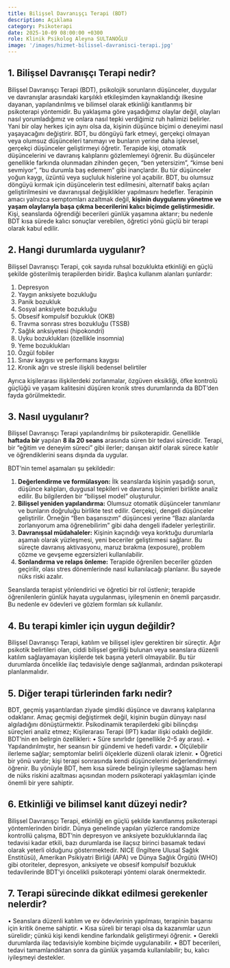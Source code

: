 ```yaml
---
title: Bilişsel Davranışçı Terapi (BDT)
description: Açıklama
category: Psikoterapi
date: 2025-10-09 08:00:00 +0300
role: Klinik Psikolog Aleyna SULTANOĞLU
image: '/images/hizmet-bilissel-davranisci-terapi.jpg'
---
```


## 1. Bilişsel Davranışçı Terapi nedir?

Bilişsel Davranışçı Terapi (BDT), psikolojik sorunların düşünceler, duygular ve davranışlar arasındaki karşılıklı etkileşimden kaynaklandığı ilkesine dayanan, yapılandırılmış ve bilimsel olarak etkinliği kanıtlanmış bir psikoterapi yöntemidir.
Bu yaklaşıma göre yaşadığımız olaylar değil, olayları nasıl yorumladığımız ve onlara nasıl tepki verdiğimiz ruh halimizi belirler. Yani bir olay herkes için aynı olsa da, kişinin düşünce biçimi o deneyimi nasıl yaşayacağını değiştirir. BDT, bu döngüyü fark etmeyi, gerçekçi olmayan veya olumsuz düşünceleri tanımayı ve bunların yerine daha işlevsel, gerçekçi düşünceler geliştirmeyi öğretir.
Terapide kişi, otomatik düşüncelerini ve davranış kalıplarını gözlemlemeyi öğrenir. Bu düşünceler genellikle farkında olunmadan zihinden geçen, “ben yetersizim”, “kimse beni sevmiyor”, “bu durumla baş edemem” gibi inançlardır. Bu tür düşünceler yoğun kaygı, üzüntü veya suçluluk hislerine yol açabilir.
BDT, bu olumsuz döngüyü kırmak için düşüncelerin test edilmesini, alternatif bakış açıları geliştirilmesini ve davranışsal değişiklikler yapılmasını hedefler.
Terapinin amacı yalnızca semptomları azaltmak değil, **kişinin duygularını yönetme ve yaşam olaylarıyla başa çıkma becerilerini kalıcı biçimde geliştirmesidir.**
Kişi, seanslarda öğrendiği becerileri günlük yaşamına aktarır; bu nedenle BDT kısa sürede kalıcı sonuçlar verebilen, öğretici yönü güçlü bir terapi olarak kabul edilir.

## 2. Hangi durumlarda uygulanır?

Bilişsel Davranışçı Terapi, çok sayıda ruhsal bozuklukta etkinliği en güçlü şekilde gösterilmiş terapilerden biridir. Başlıca kullanım alanları şunlardır:
1.	Depresyon
2.	Yaygın anksiyete bozukluğu
3.	Panik bozukluk
4.	Sosyal anksiyete bozukluğu
5.	Obsesif kompulsif bozukluk (OKB)
6.	Travma sonrası stres bozukluğu (TSSB)
7.	Sağlık anksiyetesi (hipokondri)
8.	Uyku bozuklukları (özellikle insomnia)
9.	Yeme bozuklukları
10.	Özgül fobiler
11.	Sınav kaygısı ve performans kaygısı
12.	Kronik ağrı ve stresle ilişkili bedensel belirtiler

Ayrıca kişilerarası ilişkilerdeki zorlanmalar, özgüven eksikliği, öfke kontrolü güçlüğü ve yaşam kalitesini düşüren kronik stres durumlarında da BDT’den fayda görülmektedir.

## 3. Nasıl uygulanır?

Bilişsel Davranışçı Terapi yapılandırılmış bir psikoterapidir.
Genellikle **haftada bir** yapılan **8 ila 20 seans** arasında süren bir tedavi sürecidir.
Terapi, bir “eğitim ve deneyim süreci” gibi ilerler; danışan aktif olarak sürece katılır ve öğrendiklerini seans dışında da uygular.

BDT’nin temel aşamaları şu şekildedir:
1.	**Değerlendirme ve formülasyon:**
İlk seanslarda kişinin yaşadığı sorun, düşünce kalıpları, duygusal tepkileri ve davranış biçimleri birlikte analiz edilir. Bu bilgilerden bir “bilişsel model” oluşturulur.
2.	**Bilişsel yeniden yapılandırma:**
Olumsuz otomatik düşünceler tanımlanır ve bunların doğruluğu birlikte test edilir. Gerçekçi, dengeli düşünceler geliştirilir.
Örneğin “Ben başarısızım” düşüncesi yerine “Bazı alanlarda zorlanıyorum ama öğrenebilirim” gibi daha dengeli ifadeler yerleştirilir.
3.	**Davranışsal müdahaleler:**
Kişinin kaçındığı veya korktuğu durumlarla aşamalı olarak yüzleşmesi, yeni beceriler geliştirmesi sağlanır. Bu süreçte davranış aktivasyonu, maruz bırakma (exposure), problem çözme ve gevşeme egzersizleri kullanılabilir.
4.	**Sonlandırma ve relaps önleme:**
Terapide öğrenilen beceriler gözden geçirilir, olası stres dönemlerinde nasıl kullanılacağı planlanır. Bu sayede nüks riski azalır.

Seanslarda terapist yönlendirici ve öğretici bir rol üstlenir; terapide öğrenilenlerin günlük hayata uygulanması, iyileşmenin en önemli parçasıdır. Bu nedenle ev ödevleri ve gözlem formları sık kullanılır.


## 4. Bu terapi kimler için uygun değildir?

Bilişsel Davranışçı Terapi, katılım ve bilişsel işlev gerektiren bir süreçtir.
Ağır psikotik belirtileri olan, ciddi bilişsel geriliği bulunan veya seanslara düzenli katılım sağlayamayan kişilerde tek başına yeterli olmayabilir.
Bu tür durumlarda öncelikle ilaç tedavisiyle denge sağlanmalı, ardından psikoterapi planlanmalıdır.

## 5. Diğer terapi türlerinden farkı nedir?

BDT, geçmiş yaşantılardan ziyade şimdiki düşünce ve davranış kalıplarına odaklanır.
Amaç geçmişi değiştirmek değil, kişinin bugün dünyayı nasıl algıladığını dönüştürmektir.
Psikodinamik terapilerdeki gibi bilinçdışı süreçleri analiz etmez; Kişilerarası Terapi (IPT) kadar ilişki odaklı değildir.
BDT’nin en belirgin özellikleri:
•	Süre sınırlıdır (genellikle 2–5 ay arası).
•	Yapılandırılmıştır, her seansın bir gündemi ve hedefi vardır.
•	Ölçülebilir ilerleme sağlar; semptomlar belirli ölçeklerle düzenli olarak izlenir.
•	Öğretici bir yönü vardır; kişi terapi sonrasında kendi düşüncelerini değerlendirmeyi öğrenir.
Bu yönüyle BDT, hem kısa sürede belirgin iyileşme sağlaması hem de nüks riskini azaltması açısından modern psikoterapi yaklaşımları içinde önemli bir yere sahiptir.

## 6. Etkinliği ve bilimsel kanıt düzeyi nedir?

Bilişsel Davranışçı Terapi, etkinliği en güçlü şekilde kanıtlanmış psikoterapi yöntemlerinden biridir.
Dünya genelinde yapılan yüzlerce randomize kontrollü çalışma, BDT’nin depresyon ve anksiyete bozukluklarında ilaç tedavisi kadar etkili, bazı durumlarda ise ilaçsız birinci basamak tedavi olarak yeterli olduğunu göstermektedir.
NICE (İngiltere Ulusal Sağlık Enstitüsü), Amerikan Psikiyatri Birliği (APA) ve Dünya Sağlık Örgütü (WHO) gibi otoriteler, depresyon, anksiyete ve obsesif kompulsif bozukluk tedavilerinde BDT’yi öncelikli psikoterapi yöntemi olarak önermektedir.

## 7. Terapi sürecinde dikkat edilmesi gerekenler nelerdir?

•	Seanslara düzenli katılım ve ev ödevlerinin yapılması, terapinin başarısı için kritik öneme sahiptir.
•	Kısa süreli bir terapi olsa da kazanımlar uzun sürelidir; çünkü kişi kendi kendine farkındalık geliştirmeyi öğrenir.
•	Gerekli durumlarda ilaç tedavisiyle kombine biçimde uygulanabilir.
•	BDT becerileri, tedavi tamamlandıktan sonra da günlük yaşamda kullanılabilir; bu, kalıcı iyileşmeyi destekler.



